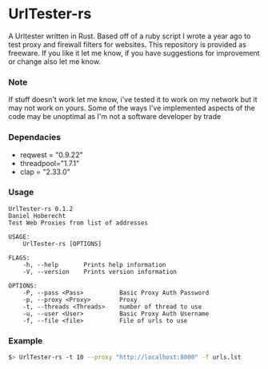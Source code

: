 # UrlTester-rs

A Urltester written in Rust. Based off of a ruby script I wrote a year ago to test proxy and firewall filters for websites. This repository is provided as freeware. If you like it let me know, if you have suggestions for improvement or change also let me know. 

### Note

If stuff doesn't work let me know, i've tested it to work on my network but it may not work on yours. Some of the ways I've implemented aspects of the code may be unoptimal as I'm not a software developer by trade
 
### Dependacies
* reqwest = "0.9.22"
* threadpool="1.7.1"
* clap = "2.33.0"

### Usage

```
UrlTester-rs 0.1.2
Daniel Hoberecht
Test Web Proxies from list of addresses

USAGE:
    UrlTester-rs [OPTIONS]

FLAGS:
    -h, --help       Prints help information
    -V, --version    Prints version information

OPTIONS:
    -P, --pass <Pass>          Basic Proxy Auth Password
    -p, --proxy <Proxy>        Proxy
    -t, --threads <Threads>    number of thread to use
    -u, --user <User>          Basic Proxy Auth Username
    -f, --file <file>          File of urls to use
```

### Example

```sh
$> UrlTester-rs -t 10 --proxy "http://localhost:8000" -f urls.lst
```
